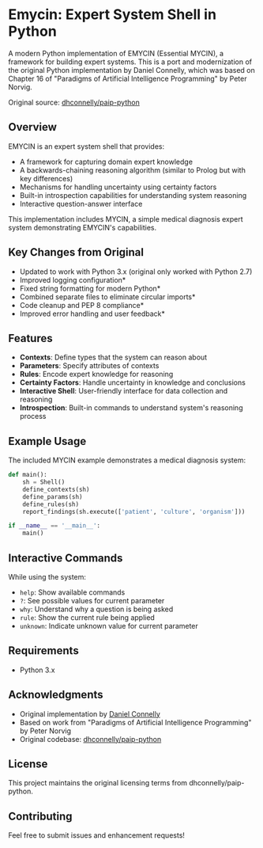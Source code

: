 # Emycin: Expert System Shell in Python

A modern Python implementation of EMYCIN (Essential MYCIN), a framework for building expert systems. This is a port and modernization of the original Python implementation by Daniel Connelly, which was based on Chapter 16 of "Paradigms of Artificial Intelligence Programming" by Peter Norvig.

Original source: [dhconnelly/paip-python](https://github.com/dhconnelly/paip-python.git)

## Overview

EMYCIN is an expert system shell that provides:
- A framework for capturing domain expert knowledge
- A backwards-chaining reasoning algorithm (similar to Prolog but with key differences)
- Mechanisms for handling uncertainty using certainty factors
- Built-in introspection capabilities for understanding system reasoning
- Interactive question-answer interface

This implementation includes MYCIN, a simple medical diagnosis expert system demonstrating EMYCIN's capabilities.

## Key Changes from Original

- Updated to work with Python 3.x (original only worked with Python 2.7)
- Improved logging configuration*
- Fixed string formatting for modern Python*
- Combined separate files to eliminate circular imports*
- Code cleanup and PEP 8 compliance*
- Improved error handling and user feedback*

## Features

- **Contexts**: Define types that the system can reason about
- **Parameters**: Specify attributes of contexts
- **Rules**: Encode expert knowledge for reasoning
- **Certainty Factors**: Handle uncertainty in knowledge and conclusions
- **Interactive Shell**: User-friendly interface for data collection and reasoning
- **Introspection**: Built-in commands to understand system's reasoning process

## Example Usage

The included MYCIN example demonstrates a medical diagnosis system:

```python
def main():
    sh = Shell()
    define_contexts(sh)
    define_params(sh)
    define_rules(sh)
    report_findings(sh.execute(['patient', 'culture', 'organism']))

if __name__ == '__main__':
    main()
```

## Interactive Commands

While using the system:
- `help`: Show available commands
- `?`: See possible values for current parameter
- `why`: Understand why a question is being asked
- `rule`: Show the current rule being applied
- `unknown`: Indicate unknown value for current parameter

## Requirements

- Python 3.x

## Acknowledgments

- Original implementation by [Daniel Connelly](http://dhconnelly.com)
- Based on work from "Paradigms of Artificial Intelligence Programming" by Peter Norvig
- Original codebase: [dhconnelly/paip-python](https://github.com/dhconnelly/paip-python.git)

## License

This project maintains the original licensing terms from dhconnelly/paip-python.

## Contributing

Feel free to submit issues and enhancement requests!
